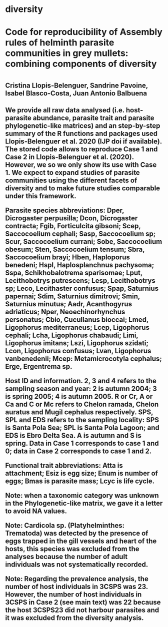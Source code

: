 # diversity
<h1>Code for reproducibility of Assembly rules of helminth parasite communities in grey mullets: combining components of diversity<h1>
  <h2>Cristina Llopis-Belenguer, Sandrine Pavoine, Isabel Blasco-Costa, Juan Antonio Balbuena<h2>
    <p>We provide all raw data analysed (i.e. host-parasite abundance, parasite trait and parasite phylogenetic-like matrices) and an step-by-step summary of the R functions and packages used Llopis-Belenguer et al. 2020 (IJP doi if available). The stored code allows to reproduce Case 1 and Case 2 in Llopis-Belenguer et al. (2020). However, we so we only show its use with Case 1. We expect to expand studies of parasite communities using the different facets of diversity and to make future studies comparable under this framework.</p>

<p>Parasite species abbreviations: Dper, Dicrogaster perpusilla; Dcon, Dicrogaster contracta; Fgib, Forticulcita gibsoni; Scep, Saccocoelium cephali; Sasp, Saccocoelium sp; Scur, Saccocoelium currani; Sobe, Saccocoelium obesum; Sten, Saccocoelium tensum; Sbra, Saccocoelium brayi; Hben, Haploporus benedeni; Hspl, Haplosplanchnus pachysoma; Sspa, Schikhobalotrema sparisomae; Lput, Lecithobotrys putrescens; Lesp, Lecithobotrys sp; Leco, Lecithaster confusus; Spap, Saturnius papernai; Sdim, Saturnius dimitrovi; Smin, Saturnius minutus; Aadr, Acanthogyrus adriaticus; Nper, Neoechinorhynchus personatus; Cbio, Cucullanus bioccai; Lmed, Ligophorus  mediterraneus; Lcep, Ligophorus cephali; Lcha, Ligophorus chabaudi; Limi, Ligophorus imitans; Lszi, Ligophorus szidati; Lcon, Ligophorus confusus; Lvan, Ligophorus vanbenedenii; Mcep: Metamicrocotyla cephalus; Erge, Ergentrema sp.</p>

<p>Host ID and information. 2, 3 and 4 refers to the sampling season and year: 2 is autumn 2004; 3 is spring 2005; 4 is autumn 2005. R or Cr, A or Ca and C or Mc refers to Chelon ramada, Chelon auratus and Mugil cephalus respectively. SPS, SPL and EDS refers to the sampling locality: SPS is Santa Pola Sea; SPL is Santa Pola Lagoon; and EDS is Ebro Delta Sea. A is autumn and S is spring. Data in Case 1 corresponds to case 1 and 0; data in Case 2 corresponds to case 1 and 2.</p>

<p>Functional trait abbreviations: Atta is attachment; Esiz is egg size; Enum is number of eggs; Bmas is parasite mass; Lcyc is life cycle.</p>

<p>Note: when a taxonomic category was unknown in the Phylogenetic-like matrix, we gave it a letter to avoid NA values.</p>

<p>Note: Cardicola sp. (Platyhelminthes: Trematoda) was detected by the presence of eggs trapped in the gill vessels and heart of the hosts, this species was excluded from the analyses because the number of adult individuals was not systematically recorded.</p>

<p>Note: Regarding the prevalence analysis, the number of host individuals in 3CSPS was 23. However, the number of host individuals in 3CSPS in Case 2 (see main text) was 22 because the host 3CSPS23 did not harbour parasites and it was excluded from the diversity analysis.</p>
